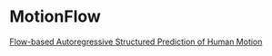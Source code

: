 # MotionFlow
[Flow-based Autoregressive Structured Prediction of Human Motion](https://arxiv.org/pdf/2104.04391.pdf)
